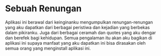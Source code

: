 # Sebuah Renungan

Aplikasi ini berawal dari keinginanku mengumpulkan renungan-renungan yang aku dapatkan dari berbagai peristiwa dan kejadian yang berbekas dalam pikiranku. Juga dari berbagai ceramah dan quotes yang aku dengar dan berefek bagi kehidupan. Semua pengalaman itu akan aku bagikan di aplikasi ini supaya manfaat yang aku dapatkan ini bisa dirasakan oleh semua orang yang menginstall aplikasi ini.